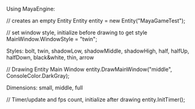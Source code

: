 Using MayaEngine:

// creates an empty Entity
Entity entity = new Entity("MayaGameTest");
			
// set window style, initialize before drawing to get style
MainWindow.WindowStyle = "twin";

Styles:
bolt, twin, shadowLow, shadowMiddle, shadowHigh, half, halfUp, halfDown, black&white, thin, arrow



// Drawing Entity Main Window
entity.DrawMainWindow("middle", ConsoleColor.DarkGray);  
		
Dimensions:
small, middle, full

		
// Timer/update and fps count, initialize after drawing 
entity.InitTimer();

